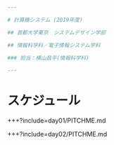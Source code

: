 ```yaml
---

# 計算機システム (2019年度)

## 首都大学東京　システムデザイン学部

## 情報科学科／電子情報システム学科

### 担当：横山昌平(情報科学科)

---
```


# スケジュール

+++?include=day01/PITCHME.md

+++?include=day02/PITCHME.md
